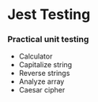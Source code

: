 # Jest Testing
### Practical unit testing 
* Calculator
* Capitalize string
* Reverse strings
* Analyze array
* Caesar cipher
